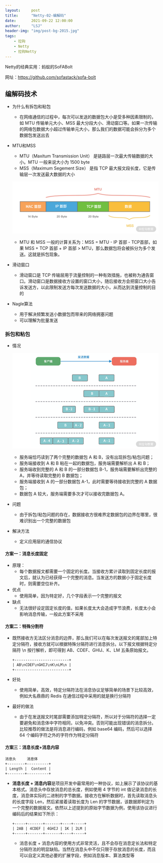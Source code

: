 ```yaml
---
layout:     post
title:      "Netty-02-编解码"
date:       2021-09-22 12:00:00
author:     "LSJ"
header-img: "img/post-bg-2015.jpg"
tags:
    - 拉钩
    - Netty
    - 拉钩Netty
---
```




Netty的经典实用：蚂蚁的SoFABolt 

网址：https://github.com/sofastack/sofa-bolt





##  编解码技术

* 为什么有拆包和粘包

  * 在网络通信的过程中，每次可以发送的数据包大小是受多种因素限制的，如 MTU 传输单元大小、MSS 最大分段大小、滑动窗口等。如果一次传输的网络包数据大小超过传输单元大小，那么我们的数据可能会拆分为多个数据包发送出去

* MTU和MSS

  * MTU（Maxitum Transmission Unit） 是链路层一次最大传输数据的大小。MTU 一般来说大小为 1500 byte
  * MSS（Maximum Segement Size） 是指 TCP 最大报文段长度，它是传输层一次发送最大数据的大小

  ![Drawing 1.png](../../img/CgqCHl-iZjqAVNpwAAC-5hm9AJA479.png)

  * MTU 和 MSS 一般的计算关系为：MSS = MTU - IP 首部 - TCP首部，如果 MSS + TCP 首部 + IP 首部 > MTU，那么数据包将会被拆分为多个发送。这就是拆包现象。

* 滑动窗口
  * 滑动窗口是 TCP 传输层用于流量控制的一种有效措施，也被称为通告窗口。滑动窗口是数据接收方设置的窗口大小，随后接收方会把窗口大小告诉发送方，以此限制发送方每次发送数据的大小，从而达到流量控制的目的

* Nagle算法
  * 用于解决频繁发送小数据包而带来的网络拥塞问题
  * 可以理解为批量发送



### 拆包和粘包

* 情况

  ![Drawing 3.png](../../img/CgqCHl-iZk2ALa_sAAD704YRY80575.png)
  * 服务端恰巧读到了两个完整的数据包 A 和 B，没有出现拆包/粘包问题；
  * 服务端接收到 A 和 B 粘在一起的数据包，服务端需要解析出 A 和 B；
  * 服务端收到完整的 A 和 B 的一部分数据包 B-1，服务端需要解析出完整的 A，并等待读取完整的 B 数据包；
  * 服务端接收到 A 的一部分数据包 A-1，此时需要等待接收到完整的 A 数据包；
  * 数据包 A 较大，服务端需要多次才可以接收完数据包 A。

* 问题
  * 由于拆包/粘包问题的存在，数据接收方很难界定数据包的边界在哪里，很难识别出一个完整的数据包
* 解决方法
  * 定义应用层的通信协议





#### 方案一：消息长度固定

* 原理：
  * 每个数据报文都需要一个固定的长度。当接收方累计读取到固定长度的报文后，就认为已经获得一个完整的消息。当发送方的数据小于固定长度时，则需要空位补齐。
* 优点
  * 使用简单，因为特定好，几个字段表示一个完整的报文
* 缺点
  * 无法很好设定固定长度的值，如果长度太大会造成字节浪费，长度太小会影响消息传输，一般此方案不采用



#### 方案二：特殊分割符

* 既然接收方无法区分消息的边界，那么我们可以在每次发送报文的尾部加上特定分隔符，接收方就可以根据特殊分隔符进行消息拆分。以下报文根据特定分隔符 \n 按行解析，即可得到 AB、CDEF、GHIJ、K、LM 五条原始报文。

  ```
  +-------------------------+
  | AB\nCDEF\nGHIJ\nK\nLM\n |
  +-------------------------+
  ```

* 好处
  * 使用简单，高效，特定分隔符法在消息协议足够简单的场景下比较高效，例如大名鼎鼎的 Redis 在通信过程中采用的就是换行分隔符
* 最好的做法
  * 由于在发送报文时尾部需要添加特定分隔符，所以对于分隔符的选择一定要避免和消息体中字符相同，以免冲突。否则可能出现错误的消息拆分。比较推荐的做法是将消息进行编码，例如 base64 编码，然后可以选择 64 个编码字符之外的字符作为特定分隔符





#### 方案三：消息长度+消息内容

```
消息头     消息体
+--------+----------+
| Length |  Content |
+--------+----------+
```

* **消息长度 + 消息内容**是项目开发中最常用的一种协议，如上展示了该协议的基本格式。消息头中存放消息的总长度，例如使用 4 字节的 int 值记录消息的长度，消息体实际的二进制的字节数据。接收方在解析数据时，首先读取消息头的长度字段 Len，然后紧接着读取长度为 Len 的字节数据，该数据即判定为一个完整的数据报文。依然以上述提到的原始字节数据为例，使用该协议进行编码后的结果如下所示：

  ```
  +-----+-------+-------+----+-----+
  | 2AB | 4CDEF | 4GHIJ | 1K | 2LM |
  +-----+-------+-------+----+-----+
  ```

  * 消息长度 + 消息内容的使用方式非常灵活，且不会存在消息定长法和特定分隔符法的明显缺陷。当然在消息头中不仅只限于存放消息的长度，而且可以自定义其他必要的扩展字段，例如消息版本、算法类型等




